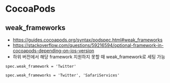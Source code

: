 # CocoaPods

## weak_frameworks

- https://guides.cocoapods.org/syntax/podspec.html#weak_frameworks
- https://stackoverflow.com/questions/59216594/optional-framework-in-cocoapods-depending-on-ios-version
- 하위 버전에서 해당 framework 지원하지 못할 때 weak_framework로 세팅 가능

```
spec.weak_framework = 'Twitter'
```
```
spec.weak_frameworks = 'Twitter', 'SafariServices'
```
